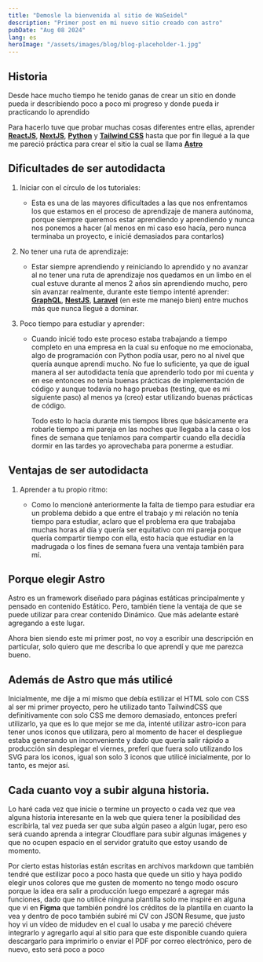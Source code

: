 ```yaml
---
title: "Demosle la bienvenida al sitio de WaSeidel"
description: "Primer post en mi nuevo sitio creado con astro"
pubDate: "Aug 08 2024"
lang: es
heroImage: "/assets/images/blog/blog-placeholder-1.jpg"
---
```


## Historia

Desde hace mucho tiempo he tenido ganas de crear un sitio en donde pueda ir describiendo poco a poco mi progreso y donde pueda ir practicando lo aprendido

Para hacerlo tuve que probar muchas cosas diferentes entre ellas, aprender **[ReactJS](https://reactjs.dev)**, **[NextJS](https://nextjs.org)**, **[Python](https://python.org)** y **[Tailwind CSS](https://tailwindcss.com)** hasta que por fin llegué a la que me pareció práctica para crear el sitio la cual se llama **[Astro](https://astro.build/)**

## Dificultades de ser autodidacta

1.  Iniciar con el círculo de los tutoriales:

    - Esta es una de las mayores dificultades a las que nos enfrentamos los que estamos en el proceso de aprendizaje de manera autónoma, porque siempre queremos estar aprendiendo y aprendiendo y nunca nos ponemos a hacer (al menos en mi caso eso hacía, pero nunca terminaba un proyecto, e inicié demasiados para contarlos)

2.  No tener una ruta de aprendizaje:

    - Estar siempre aprendiendo y reiniciando lo aprendido y no avanzar al no tener una ruta de aprendizaje nos quedamos en un limbo en el cual estuve durante al menos 2 años sin aprendiendo mucho, pero sin avanzar realmente, durante este tiempo intenté aprender: **[GraphQL](https://graphql.org)**, **[NestJS](https://nestjs.com)**, **[Laravel](https://laravel.com)** (en este me manejo bien) entre muchos más que nunca llegué a dominar.

3.  Poco tiempo para estudiar y aprender:

    - Cuando inicié todo este proceso estaba trabajando a tiempo completo en una empresa en la cual su enfoque no me emocionaba, algo de programación con Python podía usar, pero no al nivel que quería aunque aprendí mucho. No fue lo suficiente, ya que de igual manera al ser autodidacta tenía que aprenderlo todo por mi cuenta y en ese entonces no tenía buenas prácticas de implementación de código y aunque todavía no hago pruebas (testing, que es mi siguiente paso) al menos ya (creo) estar utilizando buenas prácticas de código.

      Todo esto lo hacía durante mis tiempos libres que básicamente era robarle tiempo a mi pareja en las noches que llegaba a la casa o los fines de semana que teníamos para compartir cuando ella decidía dormir en las tardes yo aprovechaba para ponerme a estudiar.

## Ventajas de ser autodidacta

1.  Aprender a tu propio ritmo:

    - Como lo mencioné anteriormente la falta de tiempo para estudiar era un problema debido a que entre el trabajo y mi relación no tenía tiempo para estudiar, aclaro que el problema era que trabajaba muchas horas al día y quería ser equitativo con mi pareja porque quería compartir tiempo con ella, esto hacía que estudiar en la madrugada o los fines de semana fuera una ventaja también para mí.

## Porque elegir Astro

Astro es un framework diseñado para páginas estáticas principalmente y pensado en contenido Estático. Pero, también tiene la ventaja de que se puede utilizar para crear contenido Dinámico. Que más adelante estaré agregando a este lugar.

Ahora bien siendo este mi primer post, no voy a escribir una descripción en particular, solo quiero que me describa lo que aprendí y que me parezca bueno.

## Además de Astro que más utilicé

Inicialmente, me dije a mí mismo que debía estilizar el HTML solo con CSS al ser mi primer proyecto, pero he utilizado tanto TailwindCSS que definitivamente con solo CSS me demoro demasiado, entonces preferí utilizarlo, ya que es lo que mejor se me da, intenté utilizar astro-icon para tener unos iconos que utilizara, pero al momento de hacer el despliegue estaba generando un inconveniente y dado que quería salir rápido a producción sin desplegar el viernes, preferí que fuera solo utilizando los SVG para los iconos, igual son solo 3 iconos que utilicé inicialmente, por lo tanto, es mejor así.

## Cada cuanto voy a subir alguna historia.

Lo haré cada vez que inicie o termine un proyecto o cada vez que vea alguna historia interesante en la web que quiera tener la posibilidad des escribirla, tal vez pueda ser que suba algún paseo a algún lugar, pero eso será cuando aprenda a integrar Cloudflare para subir algunas imágenes y que no ocupen espacio en el servidor gratuito que estoy usando de momento.

Por cierto estas historias están escritas en archivos markdown que también tendré que estilizar poco a poco hasta que quede un sitio y haya podido elegir unos colores que me gusten de momento no tengo modo oscuro porque la idea era salir a producción luego empezaré a agregar más funciones, dado que no utilicé ninguna plantilla solo me inspiré en alguna que vi en **Figma** que también pondré los créditos de la plantilla en cuanto la vea y dentro de poco también subiré mi CV con JSON Resume, que justo hoy vi un vídeo de midudev en el cual lo usaba y me pareció chévere integrarlo y agregarlo aquí al sitio para que este disponible cuando quiera descargarlo para imprimirlo o enviar el PDF por correo electrónico, pero de nuevo, esto será poco a poco
